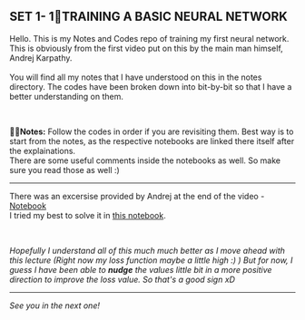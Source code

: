 ## SET 1- 1🔗TRAINING A BASIC NEURAL NETWORK


Hello. This is my Notes and Codes repo of training my first neural network. This is obviously from the first video put on this by the main man himself, Andrej Karpathy. \
\
You will find all my notes that I have understood on this in the notes directory. The codes have been broken down into bit-by-bit so that I have a better understanding on them.

&nbsp;

**✍🏻Notes:**
Follow the codes in order if you are revisiting them. Best way is to start from the notes, as the respective notebooks are linked there itself after the explainations. \
There are some useful comments inside the notebooks as well. So make sure you read those as well :)

-------

There was an excersise provided by Andrej at the end of the video - [Notebook](https://colab.research.google.com/drive/1FPTx1RXtBfc4MaTkf7viZZD4U2F9gtKN?usp=sharing)  
I tried my best to solve it in [this notebook](https://colab.research.google.com/drive/1sFFKx3GkiOiJ6hHQYCux-3Q2Otl4MZu9?authuser=2). 

&nbsp;

*Hopefully I understand all of this much much better as I move ahead with this lecture (Right now my loss function maybe a little high :) )*
*But for now, I guess I have been able to **nudge** the values little bit in a more positive direction to improve the loss value. So that's a good sign xD*

-------

*See you in the next one!*
